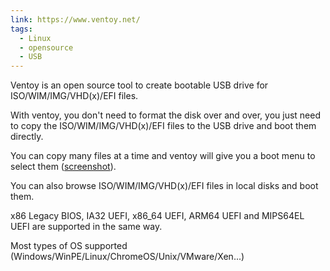 ```yaml
---
link: https://www.ventoy.net/
tags:
  - Linux
  - opensource
  - USB
---
```

Ventoy is an open source tool to create bootable USB drive for ISO/WIM/IMG/VHD(x)/EFI files.   

With ventoy, you don't need to format the disk over and over, you just need to copy the ISO/WIM/IMG/VHD(x)/EFI files to the USB drive and boot them directly.

You can copy many files at a time and ventoy will give you a boot menu to select them ([screenshot](https://www.ventoy.net/en/screenshot.html)).

You can also browse ISO/WIM/IMG/VHD(x)/EFI files in local disks and boot them.

x86 Legacy BIOS, IA32 UEFI, x86_64 UEFI, ARM64 UEFI and MIPS64EL UEFI are supported in the same way.

Most types of OS supported (Windows/WinPE/Linux/ChromeOS/Unix/VMware/Xen...)